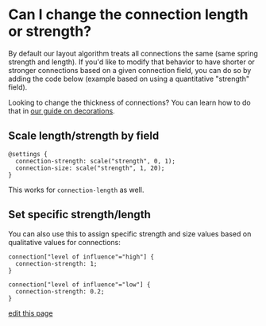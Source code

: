 # Can I change the connection length or strength?

By default our layout algorithm treats all connections the same (same spring strength and length). If you'd like to modify that behavior to have shorter or stronger connections based on a given connection field, you can do so by adding the code below (example based on using a quantitative "strength" field).

<p class="alert alert-info">
Looking to change the thickness of connections? You can learn how to do that in <a class="alert-link" href="/guides/decorate.html#refine-your-decorations">our guide on decorations</a>.
</p>

## Scale length/strength by field

```
@settings {
  connection-strength: scale("strength", 0, 1);
  connection-size: scale("strength", 1, 20);
}
```

This works for `connection-length` as well.

## Set specific strength/length

You can also use this to assign specific strength and size values based on qualitative values for connections:

```
connection["level of influence"="high"] {
  connection-strength: 1;
}

connection["level of influence"="low"] {
  connection-strength: 0.2;
}

```

<span class="edit-link"><a href="https://github.com/kumu/docs/blob/master/faq/how-to-change-length-of-connections.md" target="_blank"><i class="fa fa-github"></i> edit this page</a></span>
